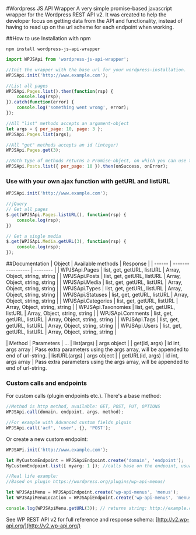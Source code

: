 #Wordpress JS API Wrapper
A very simple promise-based javascript wrapper for the Wordpress REST API v2.
It was created to help the developer focus on getting data from the API and functionality, instead of having to read up on the url scheme for each endpoint when working.

##How to use
Installation with npm
```
npm install wordpress-js-api-wrapper
```

```javascript
import WPJSApi from 'wordpress-js-api-wrapper';

//Init the wrapper with the base url for your wordpress-installation.
WPJSApi.init('http://www.example.com');

//List all pages
WPJSApi.Pages.list().then(function(rsp) {
    console.log(rsp);
}).catch(function(error) {
    console.log('something went wrong', error);
});

//All "list" methods accepts an argument-object
let args = { per_page: 10, page: 3 };
WPJSApi.Pages.list(args);

//All "get" methods accepts an id (integer)
WPJSApi.Pages.get(3);

//Both type of methods returns a Promise-object, on which you can use then / catch for callbacks.
WPJSApi.Posts.list({ per_page: 10 }).then(onSuccess, onError);

```
### Use with your own ajax function with getURL and listURL

```javascript
WPJSApi.init('http://www.example.com');

//jQuery
// Get all pages
$.get(WPJSApi.Pages.listURL(), function(rsp) {
    console.log(rsp);
})

// Get a single media
$.get(WPJSApi.Media.getURL(3), function(rsp) {
    console.log(rsp);
});

```

##Documentation
| Object | Available methods | Response |
| ------ | ----------------- | -------- |
| WPJSApi.Pages | list, get, getURL, listURL   | Array, Object, string, string    |
| WPJSApi.Posts | list, get, getURL, listURL   | Array, Object, string, string    |
| WPJSApi.Media | list, get, getURL, listURL   | Array, Object, string, string    |
| WPJSApi.Types | list, get, getURL, listURL   | Array, Object, string, string    |
| WPJSApi.Statuses | list, get, getURL, listURL   | Array, Object, string, string    |
| WPJSApi.Categories | list, get, getURL, listURL   | Array, Object, string, string    |
| WPJSApi.Taxonomies | list, get, getURL, listURL   | Array, Object, string, string   |
| WPJSApi.Comments | list, get, getURL, listURL   | Array, Object, string, string    |
| WPJSApi.Tags | list, get, getURL, listURL   | Array, Object, string, string    |
| WPJSApi.Users | list, get, getURL, listURL   | Array, Object, string, string   |

| Method | Parameters | ...
| list(args)  | args object |
| get(id, args)     | id int, args array | Pass extra parameters using the args array, will be appended to end of url-string.
| listURL(args)     | args object |
| getURL(id, args)  | id int, args array | Pass extra parameters using the args array, will be appended to end of url-string.

### Custom calls and endpoints
For custom calls (plugin endpoints etc.). There's a base method:
```javascript
//Method is http method, available: GET, POST, PUT, OPTIONS
WPJSApi.call(domain, endpoint, args, method);

//For example with Advanced custom fields plguin
WPJSApi.call('acf', 'user', {}, 'POST');
```

Or create a new custom endpoint:

```javascript
WPJSAPi.init('http://www.example.com');

let MyCustomEndpoint = WPJSApiEndpoint.create('domain', 'endpoint');
MyCustomEndpoint.list([ myarg: 1 ]); //calls base on the endpoint, usually the listing

//Real life example:
//Based on plugin https://wordpress.org/plugins/wp-api-menus/

let WPJSApiMenu = WPJSApiEndpoint.create('wp-api-menus', 'menus');
let WPJSApiMenuLocation = WPJSApiEndpoint.create('wp-api-menus', 'menus-locations');

console.log(WPJSApiMenu.getURL(3)); // returns string: http://example.com/wp-json/wp-api-menus/v2/menus/3

```

See WP REST API v2 for full reference and response schema:
[http://v2.wp-api.org/](http://v2.wp-api.org/)